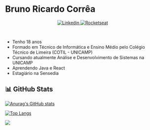 # Bruno Ricardo Corrêa 

<p align="center">
  <a href="https://www.linkedin.com/in/brunorcorrea">
    <img src="https://img.shields.io/badge/linkedin-%230077B5.svg?&style=for-the-badge&logo=linkedin&logoColor=white" alt="Linkedin">
  </a>

  <a href="https://app.rocketseat.com.br/me/brunorcorrea">
      <img src="https://img.shields.io/badge/rocketseat-%238257e6.svg?&style=for-the-badge" alt="Rocketseat" />
  </a>
</p>

<br/> 

* Tenho 18 anos
* Formado em Técnico de Informática e Ensino Médio pelo Colégio Técnico de Limeira (COTIL - UNICAMP)
* Cursando atualmente Análise e Desenvolvimento de Sistemas na UNICAMP
* Aprendendo Java e React
* Estagiário na Sensedia

## 📊 GitHub Stats

<p align="center">

[![Anurag's GitHub stats](https://github-readme-stats.vercel.app/api?username=brunorcorrea&theme=nord)](https://github.com/anuraghazra/github-readme-stats)

[![Top Langs](https://github-readme-stats.vercel.app/api/top-langs/?username=brunorcorrea&layout=compact&theme=nord&langs_count=10)](https://github.com/anuraghazra/github-readme-stats)

</p>

![](https://hit.yhype.me/github/profile?user_id=60991787)
